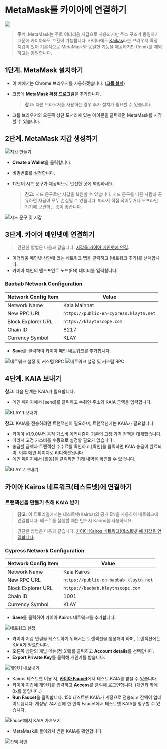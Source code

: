 # MetaMask를 카이아에 연결하기

![](/img/banners/kaia-metamask.png)

> **주석**: MetaMask는 주로 이더리움 지갑으로 사용되지만 주소 구조가 동일하기 때문에 카이아와도 호환이 가능합니다. 카이아에도 [Kaikas](../tools/wallets/kaikas.md)라는 브라우저 확장 지갑이 있어 기본적으로 MetaMask와 동일한 기능을 제공하지만 Remix를 제외하고는 동일합니다.

## 1단계. MetaMask 설치하기 <a href="#install-metamask" id="install-metamask"></a>

- 이 예에서는 Chrome 브라우저를 사용하겠습니다. ([**크롬 설치**](https://www.google.com/intl/en_us/chrome/))
- 크롬에 [**MetaMask 확장 프로그램**](https://chrome.google.com/webstore/detail/metamask/nkbihfbeogaeaoehlefnkodbefgpgknn?hl=en)을 추가합니다.

  > **참고:** 다른 브라우저를 사용하는 경우 추가 설치가 필요할 수 있습니다.
- 크롬 브라우저의 오른쪽 상단 모서리에 있는 아이콘을 클릭하면 MetaMask를 시작할 수 있습니다.

## 2단계. MetaMask 지갑 생성하기 <a href="#generate-a-metamask" id="generate-a-metamask"></a>

![지갑 만들기](/img/build/tutorials/new-to-metamask.png)

- **Create a Wallet**을 클릭합니다.
- 비밀번호를 설정합니다.
- 12단어 시드 문구가 제공되므로 안전한 곳에 백업하세요.

  > **참고:** 시드 문구로만 지갑을 복원할 수 있습니다. 시드 문구를 다른 사람과 공유하면 자금이 모두 손실될 수 있습니다. 따라서 직접 적어두거나 오프라인 기기에 보관하는 것이 좋습니다.

![시드 문구 및 지갑](/img/build/tutorials/metamask-secret-backup.png)

## 3단계. 카이아 메인넷에 연결하기 <a href="#connect-to-klaytn-cypress-network-mainnet" id="connect-to-klaytn-cypress-network-mainnet"></a>

> 간단한 방법은 다음과 같습니다. [지갑을 카이아 메인넷에 연결](https://chainlist.org/chain/8217).

- 이더리움 메인넷 상단에 있는 네트워크 탭을 클릭하고 \[네트워크 추가]를 선택합니다.
- 카이아 체인의 엔드포인트 노드(EN) 데이터를 입력합니다.

### Baobab Network Configuration

| Network Config Item | Value                                  |
| ------------------- | -------------------------------------- |
| Network Name        | Kaia Mainnet                           |
| New RPC URL         | `https://public-en-cypress.klaytn.net` |
| Block Explorer URL  | `https://klaytnscope.com`              |
| Chain ID            | 8217                                   |
| Currency Symbol     | KLAY                                   |

- **Save**를 클릭하여 카이아 메인 네트워크를 추가합니다.

![네트워크 설정 및 커스텀 RPC](/img/build/tutorials/metamask-add-cypress-1.png) ![네트워크 설정 및 커스텀 RPC](/img/build/tutorials/metamask-add-cypress-2.png)

## 4단계. KAIA 보내기 <a href="#send-klay" id="send-klay"></a>

**참고**: 다음 단계는 KAIA가 필요합니다.

- 메인 페이지에서 \[send]를 클릭하고 수취인 주소와 KAIA 금액을 입력합니다.

![KLAY 1 보내기](/img/build/tutorials/metamask-send-klay-1.png)

**참고:** KAIA를 전송하려면 트랜잭션이 필요하며, 트랜잭션에는 KAIA가 필요합니다.

- 카이아 v1.9.0부터 [동적 가스비 메커니즘](https://medium.com/klaytn/dynamic-gas-fee-pricing-mechanism-1dac83d2689)이 기존의 고정 가격 정책을 대체했습니다.
- 따라서 고정 가스비를 수동으로 설정할 필요가 없습니다.
- 송금할 금액과 트랜잭션 수수료를 확인하고 \[확인]을 클릭하면 KAIA 송금이 완료되며, 이후 메인 페이지로 리디렉션됩니다.
- 메인 페이지에서 \[활동]을 클릭하면 거래 내역을 확인할 수 있습니다.

![KLAY 2 보내기](/img/build/tutorials/metamask-send-klay-2.png)

## 카이아 Kairos 네트워크(테스트넷)에 연결하기 <a href="#connect-to-klaytn-baobab-network-testnet" id="connect-to-klaytn-baobab-network-testnet"></a>

### 트랜잭션을 만들기 위해 KAIA 받기

> **참고:** 이 튜토리얼에서는 테스트넷(Kairos)의 공개 EN을 사용하여 네트워크에 연결합니다. 테스트를 실행할 때는 반드시 Kairos를 사용하세요.

> 간단한 방법은 다음과 같습니다. [카이아 Kairos 네트워크(테스트넷)에 지갑을 연결합니다](https://chainlist.org/chain/1001).

### Cypress Network Configuration

| Network Config Item | Value                                 |
| ------------------- | ------------------------------------- |
| Network Name        | Kaia Kairos                           |
| New RPC URL         | `https://public-en-baobab.klaytn.net` |
| Block Explorer URL  | `https://baobab.klaytnscope.com `     |
| Chain ID            | 1001                                  |
| Currency Symbol     | KLAY                                  |

- **Save**를 클릭하여 카이아 Kairos 네트워크를 추가합니다.

![네트워크 설정](/img/build/tutorials/connect-testnet-1.png)

- 카이아 지갑 연결을 테스트하기 위해서는 트랜잭션을 생성해야 하며, 트랜잭션에는 KAIA가 필요합니다.
- 오른쪽 상단의 케밥 메뉴(점 3개)를 클릭하고 **Account details**를 선택합니다.
- **Export Private Key**를 클릭해 개인키를 받습니다.

![개인키 내보내기](/img/build/tutorials/connect-testnet-2.png)

- Kairos 테스트넷 이용 시, [**카이아 Faucet**](https://baobab.wallet.klaytn.foundation/access?next=faucet)에서 테스트 KAIA를 받을 수 있습니다.
- 카이아 지갑에 개인키를 입력하고 **Access**를 클릭해 로그인합니다. (개인키 앞에 0x를 붙입니다.)
- **Run Faucet**을 클릭합니다. 150 테스트넷 KAIA가 계정으로 전송되고 잔액이 업데이트됩니다. 계정당 24시간에 한 번씩 Faucet에서 테스트넷 KAIA를 청구할 수 있습니다.

![Faucet에서 KAIA 가져오기](/img/build/tutorials/connect-testnet-3.png)

- MetaMask로 돌아와서 받은 KAIA를 확인합니다.

![잔액 확인](/img/build/tutorials/connect-testnet-4.png)
